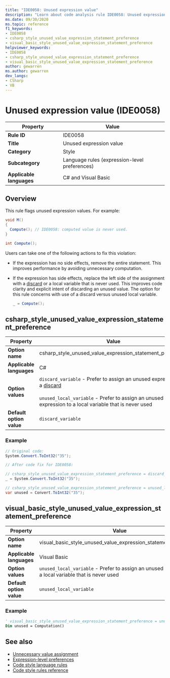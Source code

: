 ```yaml
---
title: "IDE0058: Unused expression value"
description: "Learn about code analysis rule IDE0058: Unused expression value"
ms.date: 09/30/2020
ms.topic: reference
f1_keywords:
- IDE0058
- csharp_style_unused_value_expression_statement_preference
- visual_basic_style_unused_value_expression_statement_preference
helpviewer_keywords:
- IDE0058
- csharp_style_unused_value_expression_statement_preference
- visual_basic_style_unused_value_expression_statement_preference
author: gewarren
ms.author: gewarren
dev_langs:
- CSharp
- VB
---
```

# Unused expression value (IDE0058)

|Property|Value|
|-|-|
| **Rule ID** | IDE0058 |
| **Title** | Unused expression value |
| **Category** | Style |
| **Subcategory** | Language rules (expression-level preferences) |
| **Applicable languages** | C# and Visual Basic |

## Overview

This rule flags unused expression values. For example:

```csharp
void M()
{
  Compute(); // IDE0058: computed value is never used.
}

int Compute();
```

Users can take one of the following actions to fix this violation:

- If the expression has no side effects, remove the entire statement. This improves performance by avoiding unnecessary computation.

- If the expression has side effects, replace the left side of the assignment with a [discard](../../../csharp/discards.md) or a local variable that is never used. This improves code clarity and explicit intent of discarding an unused value. The option for this rule concerns with use of a discard versus unused local variable.

  ```csharp
  _ = Compute();
  ```

## csharp_style_unused_value_expression_statement_preference

|Property|Value|
|-|-|
| **Option name** | csharp_style_unused_value_expression_statement_preference
| **Applicable languages** | C# |
| **Option values** | `discard_variable` - Prefer to assign an unused expression to a [discard](../../../csharp/discards.md) <br /><br />`unused_local_variable` - Prefer to assign an unused expression to a local variable that is never used |
| **Default option value** | `discard_variable` |

### Example

```csharp
// Original code:
System.Convert.ToInt32("35");

// After code fix for IDE0058:

// csharp_style_unused_value_expression_statement_preference = discard_variable
_ = System.Convert.ToInt32("35");

// csharp_style_unused_value_expression_statement_preference = unused_local_variable
var unused = Convert.ToInt32("35");
```

## visual_basic_style_unused_value_expression_statement_preference

|Property|Value|
|-|-|
| **Option name** | visual_basic_style_unused_value_expression_statement_preference
| **Applicable languages** | Visual Basic |
| **Option values** | `unused_local_variable` - Prefer to assign an unused expression to a local variable that is never used |
| **Default option value** | `unused_local_variable` |

### Example

```vb
' visual_basic_style_unused_value_expression_statement_preference = unused_local_variable
Dim unused = Computation()
```

## See also

- [Unnecessary value assignment](ide0059.md)
- [Expression-level preferences](expression-level-preferences.md)
- [Code style language rules](language-rules.md)
- [Code style rules reference](index.md)
